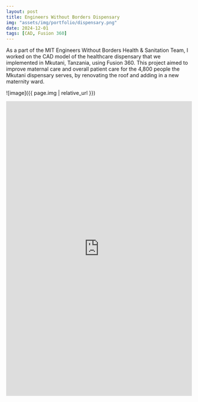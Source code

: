 ```yaml
---
layout: post
title: Engineers Without Borders Dispensary
img: "assets/img/portfolio/dispensary.png"
date: 2024-12-01
tags: [CAD, Fusion 360]
---
```

As a part of the MIT Engineers Without Borders Health & Sanitation Team, I worked on the CAD model of the healthcare dispensary that we implemented in Mkutani, Tanzania, using Fusion 360. This project aimed to improve maternal care and overall patient care for the 4,800 people the Mkutani dispensary serves, by renovating the roof and adding in a new maternity ward.


![image]({{ page.img | relative_url }})

<div class="iframe-full">
  <iframe src="http://ewb.mit.edu/sanitation.php"
          width="100%" height="800"
          style="border:none;"></iframe>
</div>

